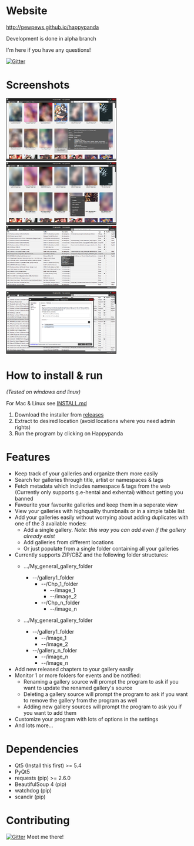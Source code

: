 # Website
http://pewpews.github.io/happypanda

Development is done in alpha branch

I'm here if you have any questions!

[![Gitter](https://badges.gitter.im/Join%20Chat.svg)](https://gitter.im/Pewpews/happypanda?utm_source=badge&utm_medium=badge&utm_campaign=pr-badge&utm_content=badge)

# Screenshots
<img src="misc/screenshot1.png" width="300">
<img src="misc/screenshot2.png" width="300">
<img src="misc/screenshot3.png" width="300">
<img src="misc/screenshot4.png" width="300">

# How to install & run
*(Tested on windows and linux)*

For Mac & Linux see [INSTALL.md](INSTALL.md)

1. Download the installer from [releases](https://github.com/Pewpews/happypanda/releases)
2. Extract to desired location (avoid locations where you need admin rights)
3. Run the program by clicking on Happypanda

# Features
- Keep track of your galleries and organize them more easily
- Search for galleries through title, artist or namespaces & tags
- Fetch metadata which includes namespace & tags from the web (Currently only supports g.e-hentai and exhentai) without getting you banned
- Favourite your favourite galleries and keep them in a seperate view
- View your galleries with highquality thumbnails or in a simple table list
- Add your galleries easily without worrying about adding duplicates with one of the 3 available modes:
	+ Add a single gallery. *Note: this way you can add even if the gallery already exist*
	+ Add galleries from different locations
	+ Or just populate from a single folder containing all your galleries
- Currently supports ZIP/CBZ and the following folder structures:
    + .../My_general_gallery_folder
        - --/gallery1_folder
            - --/Chp_1_folder
                - --/image_1
                - --/image_2
            - --/Chp_n_folder
                - --/image_n

    + .../My_general_gallery_folder
        - --/gallery1_folder
            - --/image_1
            - --/image_2
        - --/gallery_n_folder
            - --/image_n
            - --/image_n
- Add new released chapters to your gallery easily
- Monitor 1 or more folders for events and be notified:
	+ Renaming a gallery source  will prompt the program to ask if you want to update the renamed gallery's source
	+ Deleting a gallery source will prompt the program to ask if you want to remove the gallery from the program as well
	+ Adding new gallery sources will prompt the program to ask you if you want to add them
- Customize your program with lots of options in the settings
- And lots more...

# Dependencies
- Qt5 (Install this first) >= 5.4
- PyQt5
- requests (pip) >= 2.6.0
- BeautifulSoup 4 (pip)
- watchdog (pip)
- scandir (pip)

# Contributing
[![Gitter](https://badges.gitter.im/Join%20Chat.svg)](https://gitter.im/Pewpews/happypanda?utm_source=badge&utm_medium=badge&utm_campaign=pr-badge&utm_content=badge)
Meet me there!
